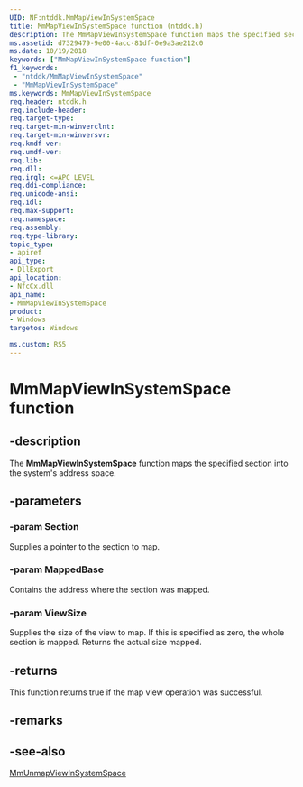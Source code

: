 ```yaml
---
UID: NF:ntddk.MmMapViewInSystemSpace
title: MmMapViewInSystemSpace function (ntddk.h)
description: The MmMapViewInSystemSpace function maps the specified section into the system's address space.
ms.assetid: d7329479-9e00-4acc-81df-0e9a3ae212c0
ms.date: 10/19/2018
keywords: ["MmMapViewInSystemSpace function"]
f1_keywords:
 - "ntddk/MmMapViewInSystemSpace"
 - "MmMapViewInSystemSpace"
ms.keywords: MmMapViewInSystemSpace
req.header: ntddk.h
req.include-header:
req.target-type:
req.target-min-winverclnt:
req.target-min-winversvr:
req.kmdf-ver:
req.umdf-ver:
req.lib:
req.dll:
req.irql: <=APC_LEVEL
req.ddi-compliance:
req.unicode-ansi:
req.idl:
req.max-support:
req.namespace:
req.assembly:
req.type-library: 
topic_type: 
- apiref
api_type: 
- DllExport
api_location: 
- NfcCx.dll
api_name: 
- MmMapViewInSystemSpace
product:
- Windows
targetos: Windows

ms.custom: RS5
---
```


# MmMapViewInSystemSpace function


## -description

The **MmMapViewInSystemSpace** function maps the specified section into the system's address space.

## -parameters

### -param Section
Supplies a pointer to the section to map.

### -param MappedBase
Contains the address where the section was mapped.

### -param ViewSize
Supplies the size of the view to map.  If this is specified as zero, the whole section is mapped. Returns the actual size mapped.

## -returns
This function returns true if the map view operation was successful.
## -remarks

## -see-also
[MmUnmapViewInSystemSpace](nf-ntddk-mmunmapviewinsystemspace.md)
